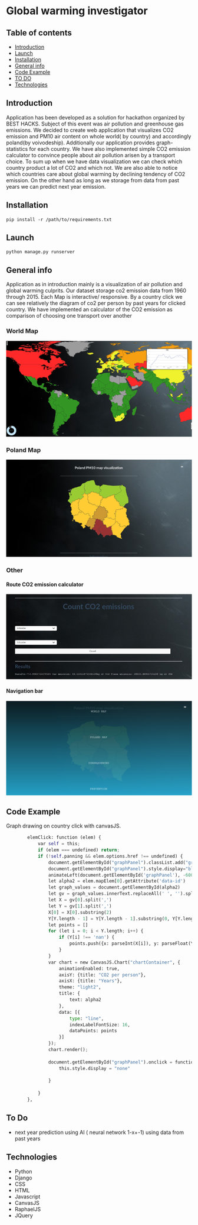 # Global warming investigator
## Table of contents

* [Introduction](#Introduction)
* [Launch](#launch)
* [Installation](#installation)
* [General info](#general-info)
* [Code Example](#code-example)
* [TO DO](#to-do)
* [Technologies](#technologies)

## Introduction
Application has been developed as a solution for hackathon organized by BEST HACKS. Subject of this event was air pollution and
greenhouse gas emissions. We decided to create web application that visualizes CO2 emission and PM10 
air content on whole world( by country) and accordingly poland(by voivodeship). Additionally our application provides
graph- statistics for each country. We have also implemented simple CO2 emission calculator to convince people about air pollution arisen by 
a transport choice. To sum up when we have data visualization we can check which country product a lot of CO2 and which
not. We are also able to notice which countries care about global warming by declining tendency of CO2 emission. 
On the other hand as long as we storage from data from past years we can predict next year emission.
## Installation
```
pip install -r /path/to/requirements.txt
```
## Launch
```
python manage.py runserver
```
## General info
Application as in introduction mainly is a visualization of air pollution and global warming culprits. Our dataset storage
co2 emission data from 1960 through 2015. Each Map is interactive/ responsive. By a country click we can see relatively the diagram of 
co2 per person by past years for clicked country. We have implemented an calculator of the CO2 emission as comparison of choosing
one transport over another
### World Map
![IMG](static/images/world_map.png)
### Poland Map
![IMG](static/images/poland_map.png)
### Other
#### Route CO2 emission calculator
![IMG](static/images/compute_pm_ow.png)
#### Navigation bar
![IMG](static/images/menu.png)
## Code Example
Graph drawing on country click with canvasJS.
```python
        elemClick: function (elem) {
            var self = this;
            if (elem === undefined) return;
            if (!self.panning && elem.options.href !== undefined) {
                document.getElementById("graphPanel").classList.add("graph_window_style");
                document.getElementById("graphPanel").style.display="block";
                animateLeft(document.getElementById('graphPanel'), -600, 80);
                let alpha2 = elem.mapElem[0].getAttribute('data-id')
                let graph_values = document.getElementById(alpha2)
                let gv = graph_values.innerText.replaceAll(' ', '').split("],[")
                let X = gv[0].split(',')
                let Y = gv[1].split(',')
                X[0] = X[0].substring(2)
                Y[Y.length - 1] = Y[Y.length - 1].substring(0, Y[Y.length - 1].length - 2)
                let points = []
                for (let i = 0; i < Y.length; i++) {
                    if (Y[i] !== 'nan') {
                        points.push({x: parseInt(X[i]), y: parseFloat(Y[i])})
                    }
                }
                var chart = new CanvasJS.Chart("chartContainer", {
                    animationEnabled: true,
                    axisY: {title: "CO2 per person"},
                    axisX: {title: "Years"},
                    theme: "light2",
                    title: {
                        text: alpha2
                    },
                    data: [{
                        type: "line",
                        indexLabelFontSize: 16,
                        dataPoints: points
                    }]
                });
                chart.render();

                document.getElementById("graphPanel").onclick = function () {
                    this.style.display = "none"

                }

            }
        },
```
## To Do
- next year prediction using AI ( neural network 1-x+-1) using data from past years
## Technologies
 - Python
 - Django
 - CSS
 - HTML
 - Javascript
 - CanvasJS
 - RaphaelJS
 - JQuery
 

